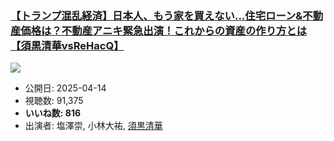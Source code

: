 ### [【トランプ混乱経済】日本人、もう家を買えない...住宅ローン&不動産価格は？不動産アニキ緊急出演！これからの資産の作り方とは【須黒清華vsReHacQ】](https://www.youtube.com/watch?v=Ikbj4G7pObU)
[![](https://img.youtube.com/vi/Ikbj4G7pObU/hqdefault.jpg)](https://www.youtube.com/watch?v=Ikbj4G7pObU)
-   公開日: 2025-04-14
-   視聴数: 91,375
-   **いいね数: 816**
-   出演者: 塩澤崇, 小林大祐, [須黒清華](/rehacq_fan/people/須黒清華 "wikilink")
